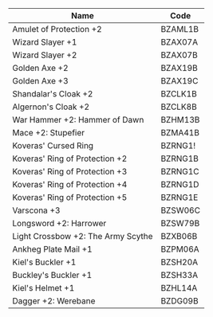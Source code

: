 
| Name                               | Code    |
| ---------------------------------- | ------- |
| Amulet of Protection +2            | BZAML1B |
| Wizard Slayer +1                   | BZAX07A |
| Wizard Slayer +2                   | BZAX07B |
| Golden Axe +2                      | BZAX19B |
| Golden Axe +3                      | BZAX19C |
| Shandalar's Cloak +2               | BZCLK1B |
| Algernon's Cloak +2                | BZCLK8B |
| War Hammer +2: Hammer of Dawn      | BZHM13B |
| Mace +2: Stupefier                 | BZMA41B |
| Koveras' Cursed Ring               | BZRNG1! |
| Koveras' Ring of Protection +2     | BZRNG1B |
| Koveras' Ring of Protection +3     | BZRNG1C |
| Koveras' Ring of Protection +4     | BZRNG1D |
| Koveras' Ring of Protection +5     | BZRNG1E |
| Varscona +3                        | BZSW06C |
| Longsword +2: Harrower             | BZSW79B |
| Light Crossbow +2: The Army Scythe | BZXB06B |
| Ankheg Plate Mail +1               | BZPM06A |
| Kiel's Buckler +1                  | BZSH20A |
| Buckley's Buckler +1               | BZSH33A |
| Kiel's Helmet +1                   | BZHL14A |
| Dagger +2: Werebane                | BZDG09B |